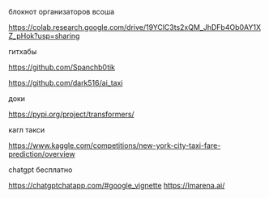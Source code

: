 блокнот организаторов всоша

https://colab.research.google.com/drive/19YClC3ts2xQM_JhDFb4Ob0AY1XZ_pHok?usp=sharing


гитхабы

https://github.com/Spanchb0tik

https://github.com/dark516/ai_taxi


доки 

https://pypi.org/project/transformers/



кагл такси

https://www.kaggle.com/competitions/new-york-city-taxi-fare-prediction/overview


chatgpt бесплатно

https://chatgptchatapp.com/#google_vignette
https://lmarena.ai/
